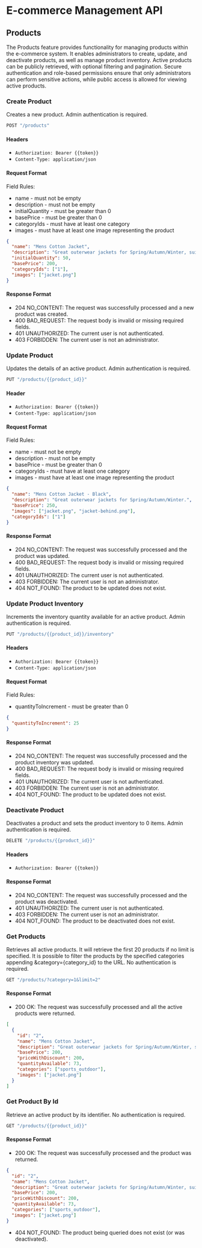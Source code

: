 # E-commerce Management API

## Products

The Products feature provides functionality for managing products within the e-commerce system. It enables administrators to create, update, and deactivate products, as well as manage product inventory. Active products can be publicly retrieved, with optional filtering and pagination. Secure authentication and role-based permissions ensure that only administrators can perform sensitive actions, while public access is allowed for viewing active products.

### Create Product

Creates a new product. Admin authentication is required.

```js
POST "/products"
```

#### Headers

- `Authorization: Bearer {{token}}`
- `Content-Type: application/json`

#### Request Format

Field Rules:

- name - must not be empty
- description - must not be empty
- initialQuantity - must be greater than 0
- basePrice - must be greater than 0
- categoryIds - must have at least one category
- images - must have at least one image representing the product

```json
{
  "name": "Mens Cotton Jacket",
  "description": "Great outerwear jackets for Spring/Autumn/Winter, suitable for many occasions.",
  "initialQuantity": 50,
  "basePrice": 200,
  "categoryIds": ["1"],
  "images": ["jacket.png"]
}
```

#### Response Format

- 204 NO_CONTENT: The request was successfully processed and a new product was created.
- 400 BAD_REQUEST: The request body is invalid or missing required fields.
- 401 UNAUTHORIZED: The current user is not authenticated.
- 403 FORBIDDEN: The current user is not an administrator.

### Update Product

Updates the details of an active product. Admin authentication is required.

```js
PUT "/products/{{product_id}}"
```

#### Header

- `Authorization: Bearer {{token}}`
- `Content-Type: application/json`

#### Request Format

Field Rules:

- name - must not be empty
- description - must not be empty
- basePrice - must be greater than 0
- categoryIds - must have at least one category
- images - must have at least one image representing the product

```json
{
  "name": "Mens Cotton Jacket - Black",
  "description": "Great outerwear jackets for Spring/Autumn/Winter.",
  "basePrice": 250,
  "images": ["jacket.png", "jacket-behind.png"],
  "categoryIds": ["1"]
}
```

#### Response Format

- 204 NO_CONTENT: The request was successfully processed and the product was updated.
- 400 BAD_REQUEST: The request body is invalid or missing required fields.
- 401 UNAUTHORIZED: The current user is not authenticated.
- 403 FORBIDDEN: The current user is not an administrator.
- 404 NOT_FOUND: The product to be updated does not exist.

### Update Product Inventory

Increments the inventory quantity available for an active product. Admin authentication is required.

```js
PUT "/products/{{product_id}}/inventory"
```

#### Headers

- `Authorization: Bearer {{token}}`
- `Content-Type: application/json`

#### Request Format

Field Rules:

- quantityToIncrement - must be greater than 0

```json
{
  "quantityToIncrement": 25
}
```

#### Response Format

- 204 NO_CONTENT: The request was successfully processed and the product inventory was updated.
- 400 BAD_REQUEST: The request body is invalid or missing required fields.
- 401 UNAUTHORIZED: The current user is not authenticated.
- 403 FORBIDDEN: The current user is not an administrator.
- 404 NOT_FOUND: The product to be updated does not exist.

### Deactivate Product

Deactivates a product and sets the product inventory to 0 items. Admin authentication is required.

```js
DELETE "/products/{{product_id}}"
```

#### Headers

- `Authorization: Bearer {{token}}`

#### Response Format

- 204 NO_CONTENT: The request was successfully processed and the product was deactivated.
- 401 UNAUTHORIZED: The current user is not authenticated.
- 403 FORBIDDEN: The current user is not an administrator.
- 404 NOT_FOUND: The product to be deactivated does not exist.

### Get Products

Retrieves all active products. It will retrieve the first 20 products if no limit is specified.
It is possible to filter the products by the specified categories appending &category={category_id} to the URL.
No authentication is required.

```js
GET "/products/?category=1&limit=2"
```

#### Response Format

- 200 OK: The request was successfully processed and all the active products were returned.

```json
[
  {
    "id": "2",
    "name": "Mens Cotton Jacket",
    "description": "Great outerwear jackets for Spring/Autumn/Winter, suitable for many occasions.",
    "basePrice": 200,
    "priceWithDiscount": 200,
    "quantityAvailable": 73,
    "categories": ["sports_outdoor"],
    "images": ["jacket.png"]
  }
]
```

### Get Product By Id

Retrieve an active product by its identifier. No authentication is required.

```js
GET "/products/{{product_id}}"
```

#### Response Format

- 200 OK: The request was successfully processed and the product was returned.

```json
{
  "id": "2",
  "name": "Mens Cotton Jacket",
  "description": "Great outerwear jackets for Spring/Autumn/Winter, suitable for many occasions.",
  "basePrice": 200,
  "priceWithDiscount": 200,
  "quantityAvailable": 73,
  "categories": ["sports_outdoor"],
  "images": ["jacket.png"]
}
```

- 404 NOT_FOUND: The product being queried does not exist (or was deactivated).
